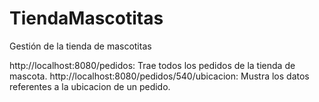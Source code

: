 # TiendaMascotitas
Gestión de la tienda de mascotitas

http://localhost:8080/pedidos: Trae todos los pedidos de la tienda de mascota.
http://localhost:8080/pedidos/540/ubicacion: Mustra los datos referentes a la ubicacion de un pedido.
